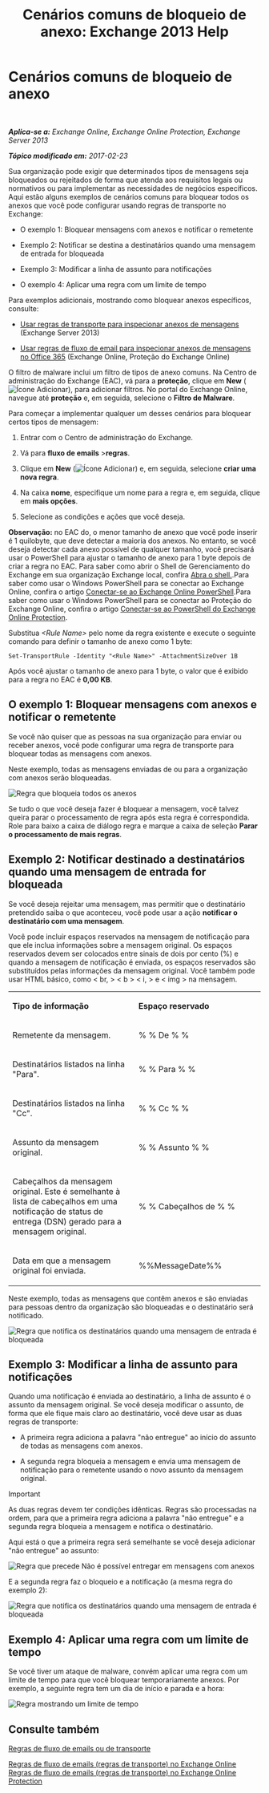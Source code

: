 ﻿---
title: 'Cenários comuns de bloqueio de anexo: Exchange 2013 Help'
TOCTitle: Cenários comuns de bloqueio de anexo
ms:assetid: 5c576439-d55b-4c7f-90ed-a7f72cbb16c2
ms:mtpsurl: https://technet.microsoft.com/pt-br/library/Dn950026(v=EXCHG.150)
ms:contentKeyID: 65210901
ms.date: 05/22/2018
mtps_version: v=EXCHG.150
ms.translationtype: MT
---

# Cenários comuns de bloqueio de anexo

 

_**Aplica-se a:** Exchange Online, Exchange Online Protection, Exchange Server 2013_

_**Tópico modificado em:** 2017-02-23_

Sua organização pode exigir que determinados tipos de mensagens seja bloqueados ou rejeitados de forma que atenda aos requisitos legais ou normativos ou para implementar as necessidades de negócios específicos. Aqui estão alguns exemplos de cenários comuns para bloquear todos os anexos que você pode configurar usando regras de transporte no Exchange:

  -  
    O exemplo 1: Bloquear mensagens com anexos e notificar o remetente

  -  
    Exemplo 2: Notificar se destina a destinatários quando uma mensagem de entrada for bloqueada

  -  
    Exemplo 3: Modificar a linha de assunto para notificações

  -  
    O exemplo 4: Aplicar uma regra com um limite de tempo

Para exemplos adicionais, mostrando como bloquear anexos específicos, consulte:

  - [Usar regras de transporte para inspecionar anexos de mensagens](use-transport-rules-to-inspect-message-attachments-exchange-2013-help.md) (Exchange Server 2013)

  - [Usar regras de fluxo de email para inspecionar anexos de mensagens no Office 365](https://technet.microsoft.com/pt-br/library/jj919236\(v=exchg.150\)) (Exchange Online, Proteção do Exchange Online)

O filtro de malware inclui um filtro de tipos de anexo comuns. Na Centro de administração do Exchange (EAC), vá para a **proteção**, clique em **New** (![Ícone Adicionar](images/JJ218640.c1e75329-d6d7-4073-a27d-498590bbb558(EXCHG.150).gif "Ícone Adicionar")), para adicionar filtros. No portal do Exchange Online, navegue até **proteção** e, em seguida, selecione o **Filtro de Malware**.

Para começar a implementar qualquer um desses cenários para bloquear certos tipos de mensagem:

1.  Entrar com o Centro de administração do Exchange.

2.  Vá para **fluxo de emails** \>**regras**.

3.  Clique em **New** (![Ícone Adicionar](images/JJ218640.c1e75329-d6d7-4073-a27d-498590bbb558(EXCHG.150).gif "Ícone Adicionar")) e, em seguida, selecione **criar uma nova regra**.

4.  Na caixa **nome**, especifique um nome para a regra e, em seguida, clique em **mais opções**.

5.  Selecione as condições e ações que você deseja.

**Observação:**  no EAC do, o menor tamanho de anexo que você pode inserir é 1 quilobyte, que deve detectar a maioria dos anexos. No entanto, se você deseja detectar cada anexo possível de qualquer tamanho, você precisará usar o PowerShell para ajustar o tamanho de anexo para 1 byte depois de criar a regra no EAC. Para saber como abrir o Shell de Gerenciamento do Exchange em sua organização Exchange local, confira [Abra o shell.](https://technet.microsoft.com/pt-br/library/dd638134\(v=exchg.150\)).Para saber como usar o Windows PowerShell para se conectar ao Exchange Online, confira o artigo [Conectar-se ao Exchange Online PowerShell](https://go.microsoft.com/fwlink/p/?linkid=396554).Para saber como usar o Windows PowerShell para se conectar ao Proteção do Exchange Online, confira o artigo [Conectar-se ao PowerShell do Exchange Online Protection](https://go.microsoft.com/fwlink/p/?linkid=627290).

Substitua *\<Rule Name\>* pelo nome da regra existente e execute o seguinte comando para definir o tamanho de anexo como 1 byte:

    Set-TransportRule -Identity "<Rule Name>" -AttachmentSizeOver 1B

Após você ajustar o tamanho de anexo para 1 byte, o valor que é exibido para a regra no EAC é **0,00 KB**.

## O exemplo 1: Bloquear mensagens com anexos e notificar o remetente

Se você não quiser que as pessoas na sua organização para enviar ou receber anexos, você pode configurar uma regra de transporte para bloquear todas as mensagens com anexos.

Neste exemplo, todas as mensagens enviadas de ou para a organização com anexos serão bloqueadas.

![Regra que bloqueia todos os anexos](images/Dn950026.38094183-166f-4ba5-a9cf-242e7d0f4e04(EXCHG.150).png "Regra que bloqueia todos os anexos")

Se tudo o que você deseja fazer é bloquear a mensagem, você talvez queira parar o processamento de regra após esta regra é correspondida. Role para baixo a caixa de diálogo regra e marque a caixa de seleção **Parar o processamento de mais regras**.

## Exemplo 2: Notificar destinado a destinatários quando uma mensagem de entrada for bloqueada

Se você deseja rejeitar uma mensagem, mas permitir que o destinatário pretendido saiba o que aconteceu, você pode usar a ação **notificar o destinatário com uma mensagem**.

Você pode incluir espaços reservados na mensagem de notificação para que ele inclua informações sobre a mensagem original. Os espaços reservados devem ser colocados entre sinais de dois por cento (%) e quando a mensagem de notificação é enviada, os espaços reservados são substituídos pelas informações da mensagem original. Você também pode usar HTML básico, como \< br, \> \< b \> \< i, \> e \< img \> na mensagem.


<table>
<colgroup>
<col style="width: 50%" />
<col style="width: 50%" />
</colgroup>
<tbody>
<tr class="odd">
<td><p><strong>Tipo de informação</strong></p></td>
<td><p><strong>Espaço reservado</strong></p></td>
</tr>
<tr class="even">
<td><p>Remetente da mensagem.</p></td>
<td><p>% % De % %</p></td>
</tr>
<tr class="odd">
<td><p>Destinatários listados na linha &quot;Para&quot;.</p></td>
<td><p>% % Para % %</p></td>
</tr>
<tr class="even">
<td><p>Destinatários listados na linha &quot;Cc&quot;.</p></td>
<td><p>% % Cc % %</p></td>
</tr>
<tr class="odd">
<td><p>Assunto da mensagem original.</p></td>
<td><p>% % Assunto % %</p></td>
</tr>
<tr class="even">
<td><p>Cabeçalhos da mensagem original. Este é semelhante à lista de cabeçalhos em uma notificação de status de entrega (DSN) gerado para a mensagem original.</p></td>
<td><p>% % Cabeçalhos de % %</p></td>
</tr>
<tr class="odd">
<td><p>Data em que a mensagem original foi enviada.</p></td>
<td><p>%%MessageDate%%</p></td>
</tr>
</tbody>
</table>


Neste exemplo, todas as mensagens que contêm anexos e são enviadas para pessoas dentro da organização são bloqueadas e o destinatário será notificado.

![Regra que notifica os destinatários quando uma mensagem de entrada é bloqueada](images/Dn950026.f9a14733-d68a-4528-a736-206325881c47(EXCHG.150).png "Regra que notifica os destinatários quando uma mensagem de entrada é bloqueada")

## Exemplo 3: Modificar a linha de assunto para notificações

Quando uma notificação é enviada ao destinatário, a linha de assunto é o assunto da mensagem original. Se você deseja modificar o assunto, de forma que ele fique mais claro ao destinatário, você deve usar as duas regras de transporte:

  - A primeira regra adiciona a palavra "não entregue" ao início do assunto de todas as mensagens com anexos.

  - A segunda regra bloqueia a mensagem e envia uma mensagem de notificação para o remetente usando o novo assunto da mensagem original.


> [!IMPORTANT]
> As duas regras devem ter condições idênticas. Regras são processadas na ordem, para que a primeira regra adiciona a palavra "não entregue" e a segunda regra bloqueia a mensagem e notifica o destinatário.



Aqui está o que a primeira regra será semelhante se você deseja adicionar "não entregue" ao assunto:

![Regra que precede Não é possível entregar em mensagens com anexos](images/Dn950026.2552b0bd-c69d-48b4-9e69-267fcaf20e70(EXCHG.150).png "Regra que precede Não é possível entregar em mensagens com anexos")

E a segunda regra faz o bloqueio e a notificação (a mesma regra do exemplo 2):

![Regra que notifica os destinatários quando uma mensagem de entrada é bloqueada](images/Dn950026.f9a14733-d68a-4528-a736-206325881c47(EXCHG.150).png "Regra que notifica os destinatários quando uma mensagem de entrada é bloqueada")

## Exemplo 4: Aplicar uma regra com um limite de tempo

Se você tiver um ataque de malware, convém aplicar uma regra com um limite de tempo para que você bloquear temporariamente anexos. Por exemplo, a seguinte regra tem um dia de início e parada e a hora:

![Regra mostrando um limite de tempo](images/Dn950026.bdc8c4d8-72fa-4c5b-97f2-5fe76d50e643(EXCHG.150).png "Regra mostrando um limite de tempo")

## Consulte também


[Regras de fluxo de emails ou de transporte](mail-flow-rules-transport-rules-in-exchange-2013-exchange-2013-help.md)  


[Regras de fluxo de emails (regras de transporte) no Exchange Online](https://technet.microsoft.com/pt-br/library/jj919238\(v=exchg.150\))  
[Regras de fluxo de emails (regras de transporte) no Exchange Online Protection](https://technet.microsoft.com/pt-br/library/dn271424\(v=exchg.150\))

